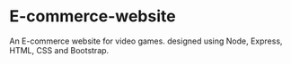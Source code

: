 # E-commerce-website
An E-commerce website for video games. designed using Node, Express, HTML, CSS and Bootstrap.
